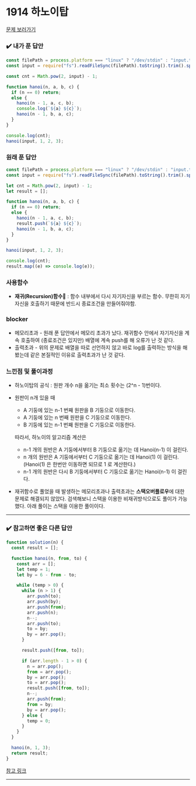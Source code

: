 # 1914 하노이탑

[문제 보러가기](https://www.acmicpc.net/problem/1914)

### :heavy_check_mark: 내가 푼 답안

```javascript
const filePath = process.platform === "linux" ? "/dev/stdin" : "input.txt";
const input = require("fs").readFileSync(filePath).toString().trim().split(" ");

const cnt = Math.pow(2, input) - 1;

function hanoi(n, a, b, c) {
  if (n == 0) return;
  else {
    hanoi(n - 1, a, c, b);
    console.log(`${a} ${c}`);
    hanoi(n - 1, b, a, c);
  }
}

console.log(cnt);
hanoi(input, 1, 2, 3);
```

### 원래 푼 답안

```javascript
const filePath = process.platform === "linux" ? "/dev/stdin" : "input.txt";
const input = require("fs").readFileSync(filePath).toString().trim().split(" ");

let cnt = Math.pow(2, input) - 1;
let result = [];

function hanoi(n, a, b, c) {
  if (n == 0) return;
  else {
    hanoi(n - 1, a, c, b);
    result.push(`${a} ${c}`);
    hanoi(n - 1, b, a, c);
  }
}

hanoi(input, 1, 2, 3);

console.log(cnt);
result.map((e) => console.log(e));
```

### 사용함수

- **재귀(Recursion)함수** : 함수 내부에서 다시 자기자신을 부르는 함수. 무한히 자기자신을 호출하기 때문에 반드시 종료조건을 만들어줘야함.

### blocker

- 메모리초과 - 원래 푼 답안에서 메모리 초과가 났다. 재귀함수 안에서 자기자신을 계속 호출하여 (종료조건은 있지만) 배열에 계속 push를 해 오류가 난 것 같다.
- 출력초과 - 위의 문제로 배열을 따로 선언하지 않고 바로 log를 출력하는 방식을 해봤는데 같은 본질적인 이유로 출력초과가 난 것 같다.

### 느낀점 및 풀이과정

- 하노이탑의 공식 : 원판 개수 n을 옮기는 최소 횟수는 (2^n - 1)번이다.
- 원판이 n개 있을 때

  - A 기둥에 있는 n-1 번째 원판을 B 기둥으로 이동한다.
  - A 기둥에 있는 n 번째 원판을 C 기둥으로 이동한다.
  - B 기둥에 있는 n-1 번째 원판을 C 기둥으로 이동한다.

  따라서, 하노이의 알고리즘 계산은

  - n-1 개의 원반은 A 기둥에서부터 B 기둥으로 옮기는 데 Hanoi(n-1) 이 걸린다.
  - n 개의 원반은 A 기둥에서부터 C 기둥으로 옮기는 데 Hanoi(1) 이 걸린다. (Hanoi(1) 은 한번만 이동하면 되므로 1 로 계산한다.)
  - n-1 개의 원반은 다시 B 기둥에서부터 C 기둥으로 옮기는 Hanoi(n-1) 이 걸린다.

- 재귀함수로 풀었을 때 발생하는 메모리초과나 출력초과는 **스택오버플로우**에 대한 문제로 해결되지 않았다. 검색해보니 스택을 이용한 비재귀방식으로도 풀이가 가능했다. 아래 풀이는 스택을 이용한 풀이이다.

<hr/>

### :heavy_check_mark: 참고하면 좋은 다른 답안

```javascript
function solution(n) {
  const result = [];

  function hanoi(n, from, to) {
    const arr = [];
    let temp = 1;
    let by = 6 - from - to;

    while (temp > 0) {
      while (n > 1) {
        arr.push(to);
        arr.push(by);
        arr.push(from);
        arr.push(n);
        n--;
        arr.push(to);
        to = by;
        by = arr.pop();
      }

      result.push([from, to]);

      if (arr.length - 1 > 0) {
        n = arr.pop();
        from = arr.pop();
        by = arr.pop();
        to = arr.pop();
        result.push([from, to]);
        n--;
        arr.push(from);
        from = by;
        by = arr.pop();
      } else {
        temp = 0;
      }
    }
  }

  hanoi(n, 1, 3);
  return result;
}
```

[참고 링크](https://blog.martinwork.co.kr/theory/2018/10/07/hanoi-algorithm.html)

<hr/>

